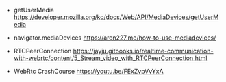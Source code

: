 - getUserMedia
https://developer.mozilla.org/ko/docs/Web/API/MediaDevices/getUserMedia

- navigator.mediaDevices 
https://aren227.me/how-to-use-mediadevices/

- RTCPeerConnection
https://jayju.gitbooks.io/realtime-communication-with-webrtc/content/5_Stream_video_with_RTCPeerConnection.html


- WebRtc CrashCourse
https://youtu.be/FExZvpVvYxA 